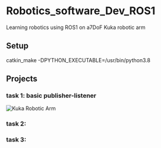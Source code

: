 # Robotics_software_Dev_ROS1
Learning robotics using ROS1 on a7DoF Kuka robotic arm


## Setup

catkin_make -DPYTHON_EXECUTABLE=/usr/bin/python3.8

## Projects

### task 1: basic publisher-listener

![Kuka Robotic Arm](_images/task1.png)

### task 2: 



### task 3: 
